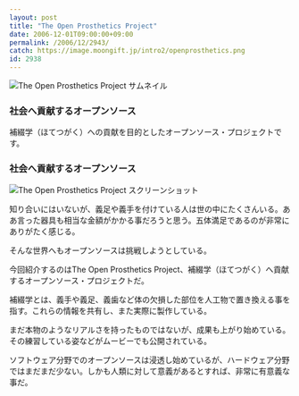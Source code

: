 ```yaml
---
layout: post
title: "The Open Prosthetics Project"
date: 2006-12-01T09:00:00+09:00
permalink: /2006/12/2943/
catch: https://image.moongift.jp/intro2/openprosthetics.png
id: 2938
---
```

 ![The Open Prosthetics Project サムネイル](https://image.moongift.jp/intro2/openprosthetics.t.png "The Open Prosthetics Project サムネイル")
  

### 社会へ貢献するオープンソース
  
補綴学（ほてつがく）への貢献を目的としたオープンソース・プロジェクトです。  
<!--more-->  

### 社会へ貢献するオープンソース
  

![The Open Prosthetics Project スクリーンショット](https://image.moongift.jp/intro2/openprosthetics.png "The Open Prosthetics Project スクリーンショット")

  

知り合いにはいないが、義足や義手を付けている人は世の中にたくさんいる。ああ言った器具も相当な金額がかかる事だろうと思う。五体満足であるのが非常にありがたく感じる。

  

そんな世界へもオープンソースは挑戦しようとしている。

  

今回紹介するのはThe Open Prosthetics Project、補綴学（ほてつがく）へ貢献するオープンソース・プロジェクトだ。

  

補綴学とは、義手や義足、義歯など体の欠損した部位を人工物で置き換える事を指す。これらの情報を共有し、また実際に製作している。

  

まだ本物のようなリアルさを持ったものではないが、成果も上がり始めている。その練習している姿などがムービーでも公開されている。

  

ソフトウェア分野でのオープンソースは浸透し始めているが、ハードウェア分野ではまだまだ少ない。しかも人類に対して意義があるとすれば、非常に有意義な事だ。

